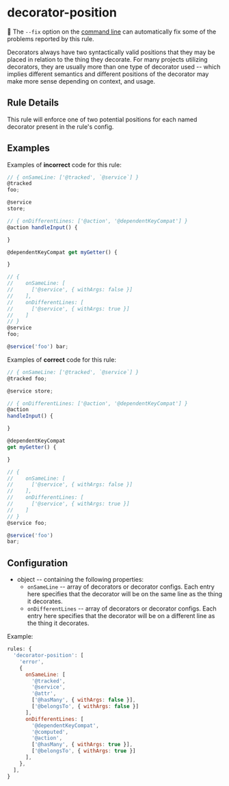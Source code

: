 # decorator-position

:wrench: The `--fix` option on the [command line](https://eslint.org/docs/user-guide/command-line-interface#fixing-problems) can automatically fix some of the problems reported by this rule.

Decorators always have two syntactically valid positions that they may be placed
in relation to the thing they decorate. For many projects utilizing decorators,
they are usually more than one type of decorator used -- which implies different semantics
and different positions of the decorator may make more sense depending on context, and usage.

## Rule Details

This rule will enforce one of two potential positions for each named decorator
present in the rule's config.

## Examples

Examples of **incorrect** code for this rule:


```js
// { onSameLine: ['@tracked', `@service`] }
@tracked
foo;

@service
store;
```

```js
// { onDifferentLines: ['@action', '@dependentKeyCompat'] }
@action handleInput() {

}

@dependentKeyCompat get myGetter() {

}
```

```js
// {
//    onSameLine: [
//      ['@service', { withArgs: false }]
//    ],
//    onDifferentLines: [
//      ['@service', { withArgs: true }]
//    ]
// }
@service
foo;

@service('foo') bar;
```

Examples of **correct** code for this rule:

```js
// { onSameLine: ['@tracked', `@service`] }
@tracked foo;

@service store;
```

```js
// { onDifferentLines: ['@action', '@dependentKeyCompat'] }
@action
handleInput() {

}

@dependentKeyCompat
get myGetter() {

}
```


```js
// {
//    onSameLine: [
//      ['@service', { withArgs: false }]
//    ],
//    onDifferentLines: [
//      ['@service', { withArgs: true }]
//    ]
// }
@service foo;

@service('foo')
bar;
```

## Configuration

* object -- containing the following properties:
  * `onSameLine` -- array of decorators or decorator configs. Each entry here specifies that the decorator will be on the same line as the thing it decorates.
  * `onDifferentLines` -- array of decorators or decorator configs. Each entry here specifies that the decorator will be on a different line as the thing it decorates.

Example:
```js
rules: {
  'decorator-position': [
    'error',
    {
      onSameLine: [
        '@tracked',
        '@service',
        '@attr',
        ['@hasMany', { withArgs: false }],
        ['@belongsTo', { withArgs: false }]
      ],
      onDifferentLines: [
        '@dependentKeyCompat',
        '@computed',
        '@action',
        ['@hasMany', { withArgs: true }],
        ['@belongsTo', { withArgs: true }]
      ],
    },
  ],
}
```
